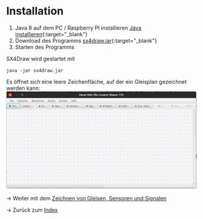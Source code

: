 # Installation

1. Java 8 auf dem PC / Raspberry PI installieren  [Java installieren](https://java.com/de/download/help/download_options.xml){:target="_blank"}
2. Download des Programms  [sx4draw.jar](https://github.com/michael71/SX4Draw/blob/master/sx4draw.jar){:target="_blank"}
3. Starten des Programms
   
SX4Draw wird gestartet mit

    java -jar sx4draw.jar 

Es öffnet sich eine leere Zeichenfläche, auf der ein Gleisplan gezeichnet werden kann:
![Gleisplan](img1.png)

-> Weiter mit dem [Zeichnen von Gleisen, Sensoren und Signalen](2-Start_Zeichnen.md)

-> Zurück zum [Index](index.md)
